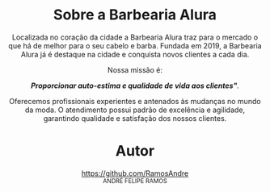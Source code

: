 <center><h1><strong>Sobre a Barbearia Alura</h1></strong>

<p>Localizada no coração da cidade a Barbearia Alura traz para o mercado o que há de melhor para o seu cabelo e barba. Fundada em 2019, a Barbearia Alura já é destaque na cidade e conquista novos clientes a cada dia.</p>

Nossa missão é:<strong><i><div style=" float: right">Proporcionar auto-estima e qualidade de vida aos clientes"</strong>.</i>

<p>Oferecemos profissionais experientes e antenados às mudanças no mundo da moda. O atendimento possui padrão de excelência e agilidade, garantindo qualidade e satisfação dos nossos clientes.

  # Autor
 
https://github.com/RamosAndre
  <br><sub>ANDRÉ FELIPE RAMOS</sub>
